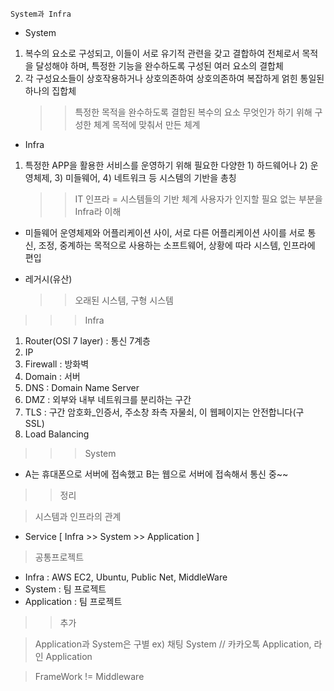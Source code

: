     System과 Infra

* System
1. 복수의 요소로 구성되고, 이들이 서로 유기적 관련을 갖고 결합하여 전체로서 목적을 달성해야 하며, 특정한 기능을 완수하도록 구성된 여러 요소의 결합체
2. 각 구성요소들이 상호작용하거나 상호의존하여 상호의존하여 복잡하게 얽힌 통일된 하나의 집합체
    >> 특정한 목적을 완수하도록 결합된 복수의 요소
    >> 무엇인가 하기 위해 구성한 체계
    >> 목적에 맞춰서 만든 체계

* Infra
1. 특정한 APP을 활용한 서비스를 운영하기 위해 필요한 다양한 1) 하드웨어나 2) 운영체제, 3) 미들웨어, 4) 네트워크 등 시스템의 기반을 총칭
    >> IT 인프라 = 시스템들의 기반 체계
    >> 사용자가 인지할 필요 없는 부분을 Infra라 이해

* 미들웨어
운영체제와 어플리케이션 사이, 서로 다른 어플리케이션 사이를 서로 통신, 조정, 중계하는 목적으로 사용하는 소프트웨어, 상황에 따라 시스템, 인프라에 편입

* 레거시(유산)
    >> 오래된 시스템, 구형 시스템

>>> Infra

1. Router(OSI 7 layer) : 통신 7계층
2. IP
3. Firewall : 방화벽
4. Domain : 서버
5. DNS : Domain Name Server
6. DMZ : 외부와 내부 네트워크를 분리하는 구간
7. TLS : 구간 암호화_인증서, 주소창 좌측 자물쇠, 이 웹페이지는 안전합니다(구 SSL)
8. Load Balancing

>>> System
* A는 휴대폰으로 서버에 접속했고 B는 웹으로 서버에 접속해서 통신 중~~


>> 정리

> 시스템과 인프라의 관계
* Service [ Infra >> System >> Application ]

> 공통프로젝트
* Infra : AWS EC2, Ubuntu, Public Net, MiddleWare
* System : 팀 프로젝트
* Application : 팀 프로젝트

>> 추가

> Application과 System은 구별
ex) 채팅 System // 카카오톡 Application, 라인 Application

> FrameWork != Middleware
